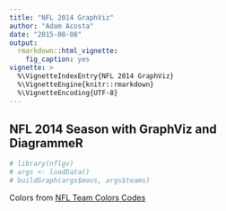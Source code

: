 ```yaml
---
title: "NFL 2014 GraphViz"
author: "Adam Acosta"
date: "2015-08-08"
output: 
  rmarkdown::html_vignette:
    fig_caption: yes
vignette: >
  %\VignetteIndexEntry{NFL 2014 GraphViz}
  %\VignetteEngine{knitr::rmarkdown}
  %\VignetteEncoding{UTF-8}
---
```


## NFL 2014 Season with GraphViz and DiagrammeR


```r
# library(nflgv)
# args <- loadData()
# buildGraph(args$movs, args$teams)
```

<!--html_preserve-->
<object type='image/svg+xml' data='graph.svg' 
        height=800px width=800px></object>
<!--/html_preserve-->

Colors from [NFL Team Colors Codes](http://teamcolorcodes.com/category/nfl-team-color-codes/)
